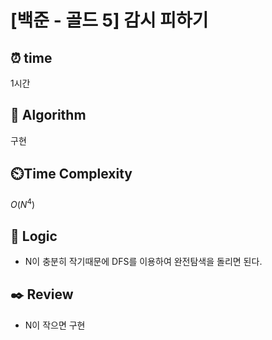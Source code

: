 # [백준 - 골드 5] 감시 피하기
 
## ⏰  **time**
1시간

## :pushpin: **Algorithm**
구현

## ⏲️**Time Complexity**
$O(N^4)$

## :round_pushpin: **Logic**
- N이 충분히 작기때문에 DFS를 이용하여 완전탐색을 돌리면 된다.

## :black_nib: **Review**
- N이 작으면 구현